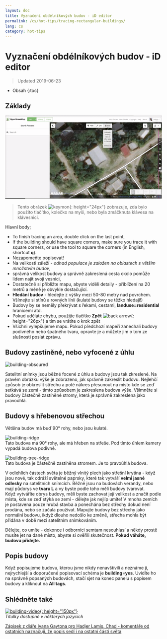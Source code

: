```yaml
---
layout: doc
title: Vyznačení obdélníkových budov - iD editor
permalink: /cs/hot-tips/tracing-rectangular-buildings/
lang: cs
category: hot-tips
---
```


Vyznačení obdélníkových budov - iD editor
============

> Updated 2019-06-23

- Obsah
{:toc}

Základy
----------

![Rectangular building][]  

> Tento obrázek ![keymon]{: height="24px"} zobrazuje, zda bylo použito tlačítko, kolečko na myši, nebo byla zmáčknuta klávesa na klávesnici.   

Hlavní body;  

- To finish tracing an area, double click on the last point,  
- If the building should have square corners, make sure you trace it with square corners, or use the tool to square the corners (in English, shortcut **q**).  
- Nezapomeňte popisovat!  
- Na velikosti záleží - *odhad populace je založen na oblastech s větším množstvím budov*,  
- správná velikost budovy a správně zakreslená cesta okolo pomůže lidem najít svoji vesnici,  
- Dostatečně si přibližte mapu, abyste viděli detaily - přiblížení na 20 metrů a méně je obvykle dostačující.  
- **Hledání budov** - hledejte z výšky mezi 50-80 metry nad povrchem. Všímejte si stínů a rovných línií (kulaté budovy se těžko hledají!)  
- Budovy by se neměly překrývat s řekami, cestami, **landuse=residential** hranicemi atd.  
- Pokud uděláte chybu, použijte tlačítko **Zpět** ![back arrow]{: height="26px"} a tím se vrátíte o krok zpět   
- Všichni vylepšujeme mapu. Pokud předchozí mapeři zanechali budovy podivného nebo špatného tvaru, opravte je a můžete jim o tom ze slušnosti poslat zprávu.  

Budovy zastíněné, nebo vyfocené z úhlu  
--------------------------------------

![building-obscured][]  

Satelitní snímky jsou běžné focené z úhlu a budovy jsou tak zkreslené. Na pravém obrázku výše je zobrazeno, jak správně zakreslit budovu. Nejlehčí způsob je obkreslit střechu a poté nákres přesunout na místo kde se zeď setkává se zemí - tímto způsobem je zakreslena budova výše. Všimněte si budovy částečně zastíněné stromy, která je správně zakreslena jako pravoúhlá. 

Budovy s hřebenovou střechou
----------------------------
 
Většina budov má buď 90° rohy, nebo jsou kulaté.  

![building-ridge][]  
Tato budova má 90° rohy, ale má hřeben na střeše. Pod tímto úhlem kamery vypadá budova podivně.  

![building-tree-ridge][]  
Tato budova je částečně zastíněna stromem. Je to pravoúhlá budova.  

V odlehlích částech světa je běžný vlnitý plech jako střešní krytina - když jsou nové, tak odráží světelné paprsky, které tak vytváří **velmi jasné odlesky** na satelitních snímcích. Běžně jsou na budovách verandy, nebo mají půdorys ve **tvaru L** a vy byste podle toho měli budovy tvarovat.  
Když vytváříte obrys budovy, měli byste zachovat její velikost a značit podle místa, kde se zeď stýká se zemí - dělejte jak nejlíp umíte! V mnoha zemích je postavena pouze hrubá stavba a ponechána bez střechy dokud není prodána, nebo se začala používat. Mapujte budovy bez střechy jako normální budovu, ikdyž dlouho nedošlo ke změně, střecha mohla být přidána v době mezi satelitním snímkováním.  

Dělejte, co umíte - dokonce i odborníci semtam nesouhlasí a někdy prostě musíte jet na dané místo, abyste si ověřili skutečnost. **Pokud váháte, budovu přidejte.**  

Popis budovy
-------------

Když popisujeme budovu, kterou jsme nikdy nenavštívili a neznáme ji, nejrychlejší a doporučené popisovací schéma je **building**=**yes**. Uvidíte ho na správně popsaných budovách, stačí sjet na konec panelu s popisem budovy a kliknout na **All tags**.   

Shlédněte také  
---------

[![building-video]{: height="150px"}](https://www.youtube.com/watch?v=VPJz-AucqF4&index=7&list=PLb9506_-6FMHZ3nwn9heri3xjQKrSq1hN "Humanitarian OpenStreetMap Team výukové videa - Přidání budovy do OpenStreetMap")  
*Titulky dostupné v některých jazycích*  

[Zápisek z diáře Ivana Gaytona pro Hadjer Lamis, Chad - komentáře od ostatních naznačují, že popis sedí i na ostatní části světa](https://www.openstreetmap.org/user/IvanGayton/diary/38612)



[Rectangular building]: /images/hot-tips/rectangular_building.gif "Zakreslení obdélníkové budovy, zarovnání rohů a přidání popisů."
[keymon]:/images/hot-tips/keymon.png
[building-ridge]: /images/hot-tips/building-ridge.png
[back arrow]: /images/beginner/back-arrow.png
[building-tree-ridge]: /images/hot-tips/building-tree-ridge.png
[building-obscured]: /images/hot-tips/buildings-obscured-traced-1.png "Před a po - zakreslení budovy vyfocené pod úhlem"
[building-video]: /images/hot-tips/building-video.png "Humanitarian OpenStreetMap Team výukové videa - Přidání budovy do OpenStreetMap"